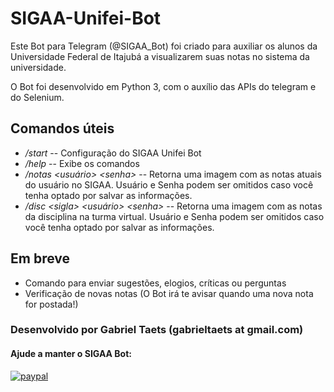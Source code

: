 # SIGAA-Unifei-Bot

Este Bot para Telegram (@SIGAA_Bot) foi criado para auxiliar os alunos da Universidade Federal de Itajubá a visualizarem suas notas no sistema da universidade.

O Bot foi desenvolvido em Python 3, com o auxílio das APIs do telegram e do Selenium.

## Comandos úteis

* */start* --  Configuração do SIGAA Unifei Bot
* */help* -- Exibe os comandos
* */notas \<usuário\> \<senha\>* -- Retorna uma imagem com as notas atuais do usuário no SIGAA. Usuário e Senha podem ser omitidos caso você tenha optado por salvar as informações.
* */disc \<sigla\> \<usuário\> \<senha\>* -- Retorna uma imagem com as notas da disciplina na turma virtual. Usuário e Senha podem ser omitidos caso você tenha optado por salvar as informações.
  
## Em breve

* Comando para enviar sugestões, elogios, críticas ou perguntas
* Verificação de novas notas (O Bot irá te avisar quando uma nova nota for postada!)

### Desenvolvido por Gabriel Taets (gabrieltaets at gmail.com)


#### Ajude a manter o SIGAA Bot:

[![paypal](https://www.paypalobjects.com/pt_BR/BR/i/btn/btn_donateCC_LG.gif)](https://www.paypal.com/cgi-bin/webscr?cmd=_s-xclick&hosted_button_id=NX6B7Z6GQCRH2)


